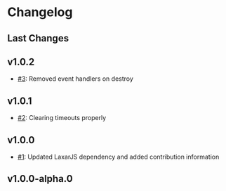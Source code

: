 # Changelog

## Last Changes


## v1.0.2

- [#3](https://github.com/LaxarJS/ax-layer-control/issues/3): Removed event handlers on destroy


## v1.0.1

- [#2](https://github.com/LaxarJS/ax-layer-control/issues/2): Clearing timeouts properly


## v1.0.0

- [#1](https://github.com/LaxarJS/ax-layer-control/issues/1): Updated LaxarJS dependency and added contribution information


## v1.0.0-alpha.0
